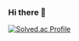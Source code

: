 ### Hi there 👋
    
[![Solved.ac Profile](http://mazassumnida.wtf/api/generate_badge?boj=kws06009)](https://solved.ac/kws06009)

<!--
**jhj1819/jhj1819** is a ✨ _special_ ✨ repository because its `README.md` (this file) appears on your GitHub profile.

Here are some ideas to get you started:

- 🔭 I’m currently working on ...
- 🌱 I’m currently learning ...
- 👯 I’m looking to collaborate on ...
- 🤔 I’m looking for help with ...
- 💬 Ask me about ...
- 📫 How to reach me: ...
- 😄 Pronouns: ...
- ⚡ Fun fact: ...

    
-->
